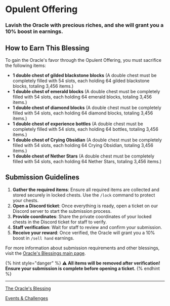 # Opulent Offering

### Lavish the Oracle with precious riches, and she will grant you a 10% boost in earnings.

## How to Earn This Blessing

To gain the Oracle's favor through the Opulent Offering, you must sacrifice the following items:

- **1 double chest of gilded blackstone blocks** (A double chest must be completely filled with 54 slots, each holding 64 gilded blackstone blocks, totaling 3,456 items.)
- **1 double chest of emerald blocks** (A double chest must be completely filled with 54 slots, each holding 64 emerald blocks, totaling 3,456 items.)
- **1 double chest of diamond blocks** (A double chest must be completely filled with 54 slots, each holding 64 diamond blocks, totaling 3,456 items.)
- **1 double chest of experience bottles** (A double chest must be completely filled with 54 slots, each holding 64 bottles, totaling 3,456 items.)
- **1 double chest of Crying Obsidian** (A double chest must be completely filled with 54 slots, each holding 64 Crying Obsidian, totaling 3,456 items.)
- **1 double chest of Nether Stars** (A double chest must be completely filled with 54 slots, each holding 64 Nether Stars, totaling 3,456 items.)

## Submission Guidelines

1. **Gather the required items**: Ensure all required items are collected and stored securely in locked chests. Use the `/lock` command to protect your chests.
2. **Open a Discord ticket**: Once everything is ready, open a ticket on our Discord server to start the submission process.
3. **Provide coordinates**: Share the private coordinates of your locked chests in the Discord ticket for staff to verify.
4. **Staff verification**: Wait for staff to review and confirm your submission.
5. **Receive your reward**: Once verified, the Oracle will grant you a 10% boost in `/sell hand` earnings.

For more information about submission requirements and other blessings, visit the [Oracle's Blessings main page](../README.md).

{% hint style="danger" %}
**⚠️ All items will be removed after verification! Ensure your submission is complete before opening a ticket.**
{% endhint %}

---

[The Oracle's Blessing](./README.md)

[Events & Challenges](../README.md)